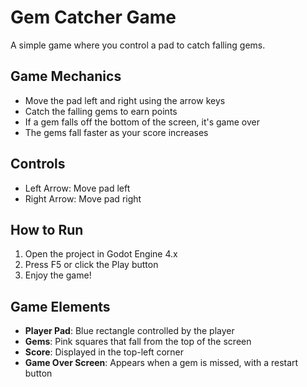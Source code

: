 # Gem Catcher Game

A simple game where you control a pad to catch falling gems.

## Game Mechanics

- Move the pad left and right using the arrow keys
- Catch the falling gems to earn points
- If a gem falls off the bottom of the screen, it's game over
- The gems fall faster as your score increases

## Controls

- Left Arrow: Move pad left
- Right Arrow: Move pad right

## How to Run

1. Open the project in Godot Engine 4.x
2. Press F5 or click the Play button
3. Enjoy the game!

## Game Elements

- **Player Pad**: Blue rectangle controlled by the player
- **Gems**: Pink squares that fall from the top of the screen
- **Score**: Displayed in the top-left corner
- **Game Over Screen**: Appears when a gem is missed, with a restart button
